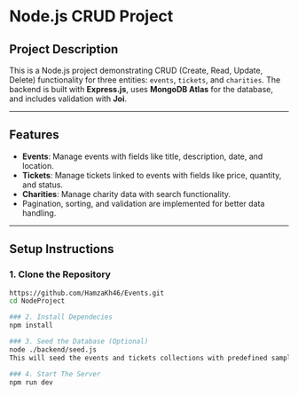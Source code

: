 # Node.js CRUD Project

## Project Description
This is a Node.js project demonstrating CRUD (Create, Read, Update, Delete) functionality for three entities: `events`, `tickets`, and `charities`. The backend is built with **Express.js**, uses **MongoDB Atlas** for the database, and includes validation with **Joi**.

---

## Features
- **Events**: Manage events with fields like title, description, date, and location.
- **Tickets**: Manage tickets linked to events with fields like price, quantity, and status.
- **Charities**: Manage charity data with search functionality.
- Pagination, sorting, and validation are implemented for better data handling.

---

## Setup Instructions

### 1. Clone the Repository
```bash
https://github.com/HamzaKh46/Events.git
cd NodeProject

### 2. Install Dependecies
npm install

### 3. Seed the Database (Optional)
node ./backend/seed.js
This will seed the events and tickets collections with predefined sample data.

### 4. Start The Server
npm run dev
